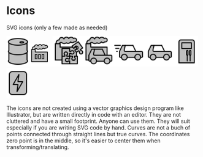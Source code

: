 # Icons
SVG icons (only a few made as needed)

<img src="./icon-barrel.svg" alt="barrel" width="60"/><img src="./icon-factory.svg" alt="factory" width="60"/><img src="./icon-component-production.svg" alt="component production" width="80"/><img src="./icon-car-production.svg" alt="car production" width="80"/><img src="./icon-car-moving.svg" alt="car moving" width="80"/><img src="./icon-car.svg" alt="car" width="80"/><img src="./icon-pump.svg" alt="pump" width="60"/><img src="./icon-battery.svg" alt="battery" width="60"/>

The icons are not created using a vector graphics design program like Illustrator, but are written directly in code with an editor. They are not cluttered and have a small footprint. Anyone can use them. They will suit especially if you are writing SVG code by hand. Curves are not a buch of points connected through straight lines but true curves. The coordinates zero point is in the middle, so it's easier to center them when transforming/translating.
